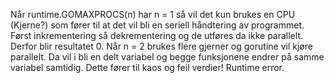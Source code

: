 Når runtime.GOMAXPROCS(n) har n = 1 så vil det kun brukes en CPU (Kjerne?) som fører til at det vil bli en seriell håndtering av programmet. Først inkrementering så dekrementering og de utføres da ikke parallelt. Derfor blir resultatet 0. 
Når n = 2 brukes flere gjerner og gorutine vil kjøre parallelt. Da vil i bli en delt variabel og begge funksjonene endrer på samme variabel samtidig. Dette fører til kaos og feil verdier! Runtime error. 